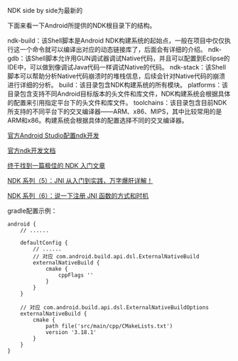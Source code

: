NDK side by side为最新的

下面来看一下Android所提供的NDK根目录下的结构。

ndk-build：该Shell脚本是Android NDK构建系统的起始点，一般在项目中仅仅执行这一个命令就可以编译出对应的动态链接库了，后面会有详细的介绍。
ndk-gdb：该Shell脚本允许用GUN调试器调试Native代码，并且可以配置到Eclipse的IDE中，可以做到像调试Java代码一样调试Native的代码。
ndk-stack：该Shell脚本可以帮助分析Native代码崩溃时的堆栈信息，后续会针对Native代码的崩溃进行详细的分析。
build：该目录包含NDK构建系统的所有模块。
platforms：该目录包含支持不同Android目标版本的头文件和库文件，NDK构建系统会根据具体的配置来引用指定平台下的头文件和库文件。
toolchains：该目录包含目前NDK所支持的不同平台下的交叉编译器——ARM、x86、MIPS，其中比较常用的是ARM和x86。构建系统会根据具体的配置选择不同的交叉编译器。


[官方Android Studio配置ndk开发](https://developer.android.google.cn/studio/projects/add-native-code)

[官方ndk开发文档](https://developer.android.google.cn/ndk/guides/concepts)

[终于找到一篇极佳的 NDK 入门文章](https://mp.weixin.qq.com/s/Pg4pKhSScK8NgtT2RDw2uQ)

[NDK 系列（5）：JNI 从入门到实践，万字爆肝详解！](https://juejin.cn/post/7125338583959306248)

[NDK 系列（6）：说一下注册 JNI 函数的方式和时机](https://juejin.cn/post/7125021894562349092)

gradle配置示例：
```
android {
    // ......

    defaultConfig {
        // ......
        // 对应 com.android.build.api.dsl.ExternalNativeBuild
        externalNativeBuild {
            cmake {
                cppFlags ''
            }
        }
    }

    // 对应 com.android.build.api.dsl.ExternalNativeBuildOptions
    externalNativeBuild {
        cmake {
            path file('src/main/cpp/CMakeLists.txt')
            version '3.18.1'
        }
    }
}
```